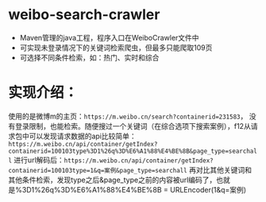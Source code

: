 # weibo-search-crawler
+ Maven管理的java工程，程序入口在WeiboCrawler文件中
+ 可实现未登录情况下的关键词检索爬虫，但最多只能爬取109页
+ 可选择不同条件检索，如：热门、实时和综合

# 实现介绍：
使用的是微博m的主页：`https://m.weibo.cn/search?containerid=231583`， 没有登录限制，也能检索。随便搜过一个关键词（在综合选项下搜索案例），f12从请求包中可以发现请求数据的api比较简单：
`https://m.weibo.cn/api/container/getIndex?containerid=100103type%3D1%26q%3D%E6%A1%88%E4%BE%8B&page_type=searchall`
进行url解码后：`https://m.weibo.cn/api/container/getIndex?containerid=100103type=1&q=案例&page_type=searchall`
再对比其他关键词和其他条件检索，发现type之后&page_type之前的内容被url编码了，也就是%3D1%26q%3D%E6%A1%88%E4%BE%8B = URLEncoder(1&q=案例)
